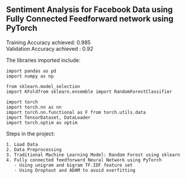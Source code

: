 ## Sentiment Analysis for Facebook Data using Fully Connected Feedforward network using PyTorch
  
Training Accuracy achieved: 0.985 </br>
Validation Accuracy achieved : 0.92 </br>

The libraries imported include:

    import pandas as pd
    import numpy as np

    from sklearn.model_selection 
    import KFoldfrom sklearn.ensemble import RandomForestClassifier
    
    import torch
    import torch.nn as nn
    import torch.nn.functional as F from torch.utils.data
    import TensorDataset, DataLoader
    import torch.optim as optim

Steps in the project:

    1. Load Data
    2. Data Preprocessing
    3. Traditional Machine Learning Model: Random Forest using sklearn
    4. Fully connected feedforward Neural Network using PyTorch 
       - Using unigram and bigram TF.IDF feature set
       - Using Droptout and ADAM to avoid overfitting
